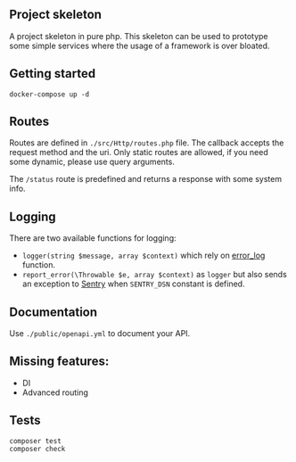 ## Project skeleton
A project skeleton in pure php. This skeleton can be used to prototype
some simple services where the usage of a framework is over bloated.

## Getting started
```shell
docker-compose up -d
```

## Routes
Routes are defined in `./src/Http/routes.php` file. The callback accepts the request method and the uri.
Only static routes are allowed, if you need some dynamic, please use query arguments.

The `/status` route is predefined and returns a response with some system info.

## Logging
There are two available functions for logging:
- `logger(string $message, array $context)` which rely on [error_log](https://www.php.net/manual/en/function.error-log.php)
    function.
- `report_error(\Throwable $e, array $context)` as `logger` but also sends an exception to [Sentry](https://sentry.io)
    when `SENTRY_DSN` constant is defined.

## Documentation
Use `./public/openapi.yml` to document your API.

## Missing features:
- DI
- Advanced routing

## Tests
```shell
composer test
composer check
```
